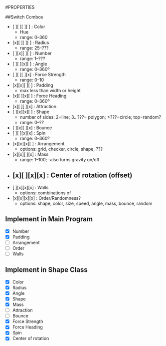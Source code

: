 #PROPERTIES

##Switch Combos
- [ ][ ][ ][ ] : Color
  - Hue
  - range: 0–360
- [x][ ][ ][ ] : Radius
  - range: 25–???
- [ ][x][ ][ ] : Number
  - range: 1–???
- [ ][ ][x][ ] : Angle
  - range: 0–360º
- [ ][ ][ ][x] : Force Strength
  - range: 0–10
- [x][x][ ][ ] : Padding
  - max less than width or height
- [x][ ][x][ ] : Force Heading
  - range: 0–360º
- [x][ ][ ][x] : Attraction
- [ ][x][x][ ] : Shape
  - number of sides: 2=line; 3...???= polygon; >???=circle; top=random?
  - range: 0–??
- [ ][x][ ][x] : Bounce
- [ ][ ][x][x] : Spin
  - range: 0–360º
- [x][x][x][ ] : Arrangement
  - options: grid, checker, circle, shape, ???
- [x][x][ ][x] : Mass
  - range: 1–100;
  -also turns gravity on/off
- [x][ ][x][x] : Center of rotation (offset)
  -
- [ ][x][x][x] : Walls
  - options: combinations of
- [x][x][x][x] : Order/Randomness?
  - options: shape, color, size, speed, angle, mass, bounce, random

## Implement in Main Program
- [x] Number
- [x] Padding
- [ ] Arrangement
- [ ] Order
- [ ] Walls

## Implement in Shape Class
- [x] Color
- [x] Radius
- [x] Angle
- [x] Shape
- [x] Mass
- [ ] Attraction
- [ ] Bounce
- [x] Force Strength
- [x] Force Heading
- [x] Spin
- [x] Center of rotation
